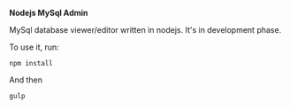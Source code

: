 **Nodejs MySql Admin**

MySql database viewer/editor written in nodejs. It's in development phase.

To use it, run:

	npm install

And then

	gulp